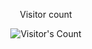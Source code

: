 <div align="center"> 
  <p>Visitor count</p>
  <img src="https://profile-counter.glitch.me/{TJsohn}/count.svg" alt="Visitor's Count" />
</div>
